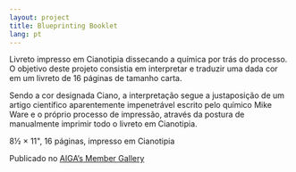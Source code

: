 ```yaml
---
layout: project
title: Blueprinting Booklet
lang: pt
---
```


Livreto impresso em Cianotipia dissecando a química por trás do processo. O objetivo deste projeto consistia em interpretar e traduzir uma dada cor em um livreto de 16 páginas de tamanho carta.

Sendo a cor designada Ciano, a interpretação segue a justaposição de um artigo científico aparentemente impenetrável escrito pelo químico Mike Ware e o próprio processo de impressão, através da postura de manualmente imprimir todo o livreto em Cianotipia.

<p class="specifications">8½ × 11", 16 páginas, impresso em Cianotipia</p>
<p class="features">Publicado no <a href="https://www.behance.net/gallery/26453057/portfolios.aiga.org/gallery/26453057/Blueprinting-Booklet" target="_blank">AIGA&rsquo;s Member Gallery</a></p>